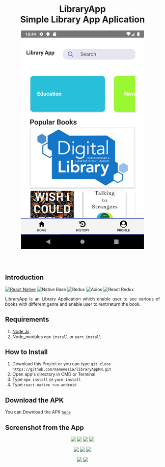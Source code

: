 <h1 align='center'>LibraryApp <br>Simple Library App Aplication</h1>

<p align='center'>
    <img width="400" src='./screenshot/home1.png' />
</p>

<br>
<br>

## Introduction
[![React Native](https://img.shields.io/badge/react%20native-v0.60.5-blue)](https://facebook.github.io/react-native/)
![Native Base](https://img.shields.io/badge/native%20base-v2.12.6-orange)
![Redux](https://img.shields.io/badge/redux-v4.0.4-green)
![Axios](https://img.shields.io/badge/axios-v0.19.0-brightgreen)
![React Redux](https://img.shields.io/badge/react%20redux-v7.1.1-yellowgreen)

<p align='justify'>LibraryApp is an Library Application which enable user to see various of books with different genre and enable user to rent/return the book.</p>

## Requirements
1. <a href="https://nodejs.org/en/download/">Node Js</a>
2. Node_modules ``` npm install ``` or ``` yarn install ```

## How to Install
1. Download this Project or you can type ``` git clone https://github.com/mamenesia/libraryAppRN.git ```
2. Open app's directory in CMD or Terminal
3. Type ` npm install ` or ` yarn install `
4. Type ` react-native run-android `
<!-- 
## Preview Video 
You can watch the preview video [`here`](https://drive.google.com/file/d/100MX_fDn3zn_xsOpg109sTaguJ72sz25/view?usp=sharing) -->

## Download the APK
You can Download the APK [`here`](https://drive.google.com/file/d/1EJpZI7KXxKPkmlMIuZslEPD-HVdlh_rg/view?usp=sharing)


## Screenshot from the App
<p align='center'>
  <span>
      <image width="200" src="./screenshot/login.png" />
      <image width="200" src="./screenshot/register.png" />
      <image width="200" src="./screenshot/home1.png" />
      <image width="200" src="./screenshot/home2.png" />
  </span>
</p>
<p align='center'>
  <span>
      <image width="200" src="./screenshot/history.png" />
      <image width="200" src="./screenshot/profile1.png" />
      <image width="200" src="./screenshot/detail.png" />
  </span>
</p>
<p align='center'>
  <span>
      <image width="200" src="./screenshot/genre.png" />
      <image width="200" src="./screenshot/search.png" />
  </span>
</p>